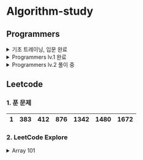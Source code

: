 # Algorithm-study

## Programmers

<details>
<summary>
기초 트레이닝, 입문 완료
</summary>

| ![코딩 기초 트레이닝 캘린더](https://github.com/JisooPyo/My-Study/assets/130378232/ecdaf685-54e7-415f-8194-62d2a131a668) | ![코딩테스트 입문 캘린더 (1)](https://github.com/JisooPyo/My-Study/assets/130378232/4daaedbf-d6c0-40a1-a8f1-acb7cd183f8e) |
|---------------------------------------------------------------------------------------------------------------|-----------------------------------------------------------------------------------------------------------------|

</details>

<details>
<summary>
Programmers lv.1 완료
</summary>

![image](https://github.com/JisooPyo/My-Study/assets/130378232/fdd15c4e-d3c0-4a26-9305-e5e0cb563b9b)

</details>

<details>
<summary>
Programmers lv.2 풀이 중
</summary>

* 최댓값과 최솟값
* JadenCase 문자열 만들기
* 최솟값 만들기
* 올바른 괄호
* 이진 변환 반복하기
* 숫자의 표현
* 다음 큰 숫자
* 피보나치 수
* 짝지어 제거하기
* 카펫
* 영어 끝말잇기

</details>

## Leetcode

### 1. 푼 문제

| 1 | 383 | 412 | 876 | 1342 | 1480 | 1672 |
|---|-----|-----|-----|------|------|------|

### 2. LeetCode Explore

<details>
<summary>
Array 101
</summary>

* Max Consecutive Ones
* Find Numbers with Even Number of Digits
* Squares of a Sorted Array
* Duplicate Zeros
* Merge Sorted Array
* Remove Element
* Remove Duplicates from Sorted Array
* Check If N and Its Double Exist

</details>